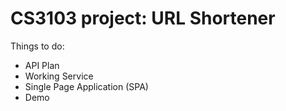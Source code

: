 # CS3103 project: URL Shortener

Things to do:

- API Plan
- Working Service
- Single Page Application (SPA)
- Demo

